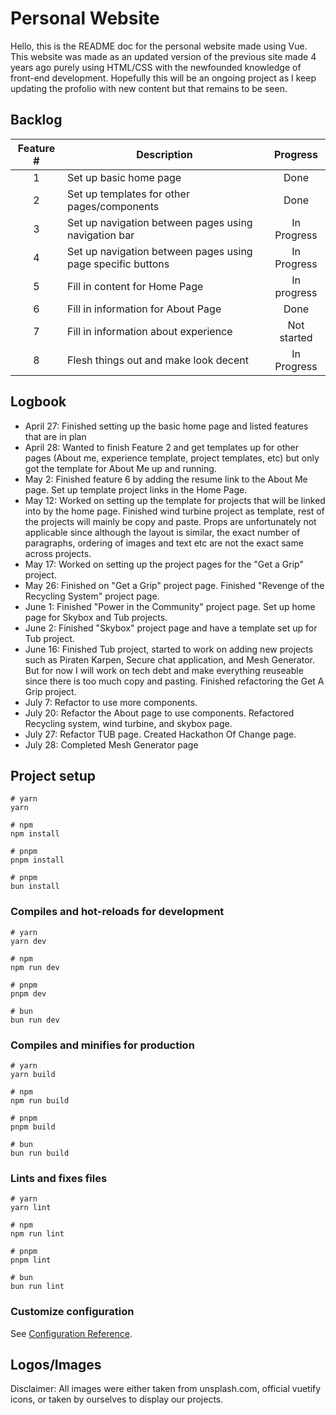 # Personal Website

Hello, this is the README doc for the personal website made using Vue. This website was made as an updated version of the previous site made 4 years ago purely using HTML/CSS with the newfounded knowledge of front-end development. Hopefully this will be an ongoing project as I keep updating the profolio with new content but that remains to be seen.

## Backlog

| Feature # | Description | Progress |
| :-:       |---          |:-:       |
| 1 | Set up basic home page | Done |
| 2 | Set up templates for other pages/components | Done |
| 3 | Set up navigation between pages using navigation bar | In Progress |
| 4 | Set up navigation between pages using page specific buttons | In Progress |
| 5 | Fill in content for Home Page | In progress |
| 6 | Fill in information for About Page | Done |
| 7 | Fill in information about experience | Not started |
| 8 | Flesh things out and make look decent | In Progress |

## Logbook
- April 27: Finished setting up the basic home page and listed features that are in plan
- April 28: Wanted to finish Feature 2 and get templates up for other pages (About me, experience template, project templates, etc) but only got the template for About Me up and running.
- May 2: Finished feature 6 by adding the resume link to the About Me page. Set up template project links in the Home Page.
- May 12: Worked on setting up the template for projects that will be linked into by the home page. Finished wind turbine project as template, rest of the projects will mainly be copy and paste. Props are unfortunately not applicable since although the layout is similar, the exact number of paragraphs, ordering of images and text etc are not the exact same across projects.
- May 17: Worked on setting up the project pages for the "Get a Grip" project.
- May 26: Finished on "Get a Grip" project page. Finished "Revenge of the Recycling System" project page.
- June 1: Finished "Power in the Community" project page. Set up home page for Skybox and Tub projects.
- June 2: Finished "Skybox" project page and have a template set up for Tub project.
- June 16: Finished Tub project, started to work on adding new projects such as Piraten Karpen, Secure chat application, and Mesh Generator. But for now I will work on tech debt and make everything reuseable since there is too much copy and pasting. Finished refactoring the Get A Grip project.
- July 7: Refactor to use more components.
- July 20: Refactor the About page to use components. Refactored Recycling system, wind turbine, and skybox page.
- July 27: Refactor TUB page. Created Hackathon Of Change page.
- July 28: Completed Mesh Generator page

## Project setup

```
# yarn
yarn

# npm
npm install

# pnpm
pnpm install

# pnpm
bun install
```

### Compiles and hot-reloads for development

```
# yarn
yarn dev

# npm
npm run dev

# pnpm
pnpm dev

# bun
bun run dev
```

### Compiles and minifies for production

```
# yarn
yarn build

# npm
npm run build

# pnpm
pnpm build

# bun
bun run build
```

### Lints and fixes files

```
# yarn
yarn lint

# npm
npm run lint

# pnpm
pnpm lint

# bun
bun run lint
```

### Customize configuration

See [Configuration Reference](https://vitejs.dev/config/).

## Logos/Images

Disclaimer:
All images were either taken from unsplash.com, official vuetify icons, or taken by ourselves to display our projects.